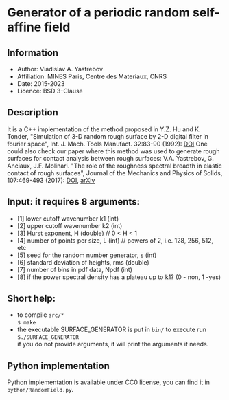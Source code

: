 # Generator of a periodic random self-affine field

## Information

+ Author: Vladislav A. Yastrebov
+ Affiliation: MINES Paris, Centre des Materiaux, CNRS
+ Date: 2015-2023
+ Licence: BSD 3-Clause 

## Description

It is a C++ implementation of the method proposed in
Y.Z. Hu and K. Tonder, "Simulation of 3-D random rough surface by 2-D digital filter in fourier space", Int. J. Mach. Tools Manufact. 32:83-90 (1992): [DOI](https://doi.org/10.1016/0890-6955%2892%2990064-N)
One could also check our paper where this method was used to generate rough surfaces for contact analysis between rough surfaces: V.A. Yastrebov, G. Anciaux, J.F. Molinari.
"The role of the roughness spectral breadth in elastic contact of rough surfaces", Journal of the Mechanics and Physics of Solids, 107:469-493 (2017): [DOI](https://doi.org/10.1016/j.jmps.2017.07.016), [arXiv](https://arxiv.org/abs/1704.05650)

## Input: it requires 8 arguments: 

+ [1] lower cutoff wavenumber k1 (int)
+ [2] upper cutoff wavenumber k2 (int)
+ [3] Hurst exponent, H (double) // 0 < H < 1
+ [4] number of points per size,  L (int) // powers of 2, i.e. 128, 256, 512, etc
+ [5] seed for the random number generator, s (int)
+ [6] standard deviation of heights, rms (double)
+ [7] number of bins in pdf data, Npdf (int)
+ [8] if the power spectral density has a plateau up to k1? (0 - non, 1 -yes)


## Short help:

+ to compile `src/*`<br>
`$ make`
+ the executable SURFACE_GENERATOR is put in `bin/`
to execute run<br> 
`$./SURFACE_GENERATOR` <br>
if you do not provide arguments, it will print the arguments it needs.

## Python implementation

Python implementation is available under CC0 license, you can find it in `python/RandomField.py`.
